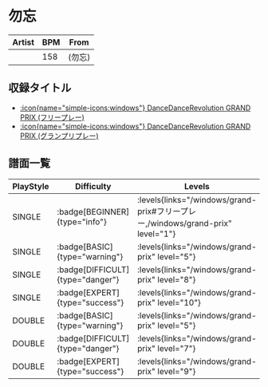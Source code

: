 # 勿忘

|Artist|BPM|From|
|------|---|----|
||158|(勿忘)|

## 収録タイトル

- [:icon{name="simple-icons:windows"} DanceDanceRevolution GRAND PRIX (フリープレー)](/windows/grand-prix#フリープレー)
- [:icon{name="simple-icons:windows"} DanceDanceRevolution GRAND PRIX (グランプリプレー)](/windows/grand-prix)

## 譜面一覧

|PlayStyle|Difficulty|Levels|Notes|Movie|
|---------|----------|------|-----|-----|
|SINGLE| :badge[BEGINNER]{type="info"}| :levels{links="/windows/grand-prix#フリープレー,/windows/grand-prix" level="1"}|49/1||
|SINGLE| :badge[BASIC]{type="warning"}| :levels{links="/windows/grand-prix" level="5"}|115/21||
|SINGLE| :badge[DIFFICULT]{type="danger"}| :levels{links="/windows/grand-prix" level="8"}|168/25||
|SINGLE| :badge[EXPERT]{type="success"}| :levels{links="/windows/grand-prix" level="10"}|200/28||
|DOUBLE| :badge[BASIC]{type="warning"}| :levels{links="/windows/grand-prix" level="5"}|117/20||
|DOUBLE| :badge[DIFFICULT]{type="danger"}| :levels{links="/windows/grand-prix" level="7"}|176/25||
|DOUBLE| :badge[EXPERT]{type="success"}| :levels{links="/windows/grand-prix" level="9"}|202/27||

